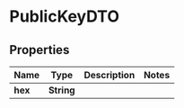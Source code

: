 # PublicKeyDTO

## Properties
Name | Type | Description | Notes
------------ | ------------- | ------------- | -------------
**hex** | **String** |  | 
